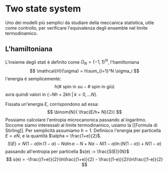 # Two state system

Uno dei modelli più semplici da studiare della meccanica statistica, utile come controllo, per verificare l'equivalenza degli ensemble nel limite termodinamico. 

## L'hamiltoniana 
L'insieme degli stati è definito come $\Omega_N = \{-1,1\}^N$, l'hamiltoniana
$$
\mathcal{H}(\sigma) = h\sum_{i=1}^N \sigma_i
$$
l'energia è semplicemente:
$$
h \left( \# \text{ spin in su} - \# \text{ spin in giù} \right)
$$
avrà quindi valori in $\{-Nh + 2kh \; | \; k = 0,\dots N\}$.

Fissata un'energia $E$, corrispondono ad essa:
$$
\binom{N}{ \frac{E/h+ N}{2}}
$$
Possiamo calcolare l'entropia microcanonica passando al logaritmo. Siccome siamo interessati al limite termodinamico, usiamo la [[Formula di Stirling]]. Per semplicità assumiamo $h=1$.
Definisco l'energia per particella $E = eN$, e la quantità $\alpha = \frac{1+e}{2}$.
$$
S(E) = N(1-\alpha)\ln(1-\alpha) - N\alpha \ln \alpha - N + N\alpha -N(1-\alpha)\ln(N(1-\alpha)) +N(1-\alpha)
$$
passando all'entropia per particella $s(e) := \frac{S(E)}{N}$ 
$$
s(e) = -\frac{(1+e)}{2}\ln\frac{(1+e)}{2} - \frac{(1-e)}{2}\ln\frac{(1-e)}{2}
$$
